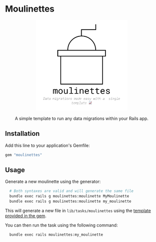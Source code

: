 # Moulinettes

<div align="center">
  <img src="logo.png" alt="moulinettes logo" title="moulinettes logo" height="300">
  <p align="center">A simple template to run any data migrations within your Rails app.</p>
</div>



## Installation

Add this line to your application's Gemfile:

```ruby
gem "moulinettes"
```

## Usage

Generate a new moulinette using the generator:

```bash
  # Both syntaxes are valid and will generate the same file
  bundle exec rails g moulinettes:moulinette MyMoulinette 
  bundle exec rails g moulinettes:moulinette my_moulinette 
```

This will generate a new file in `lib/tasks/moulinettes` using the [template provided in the gem](lib/generators/moulinettes/yyyymmdd_action_of_a_moulinette_task.rake).

You can then run the task using the following command:

```bash
  bundle exec rails moulinettes:my_moulinette
```
